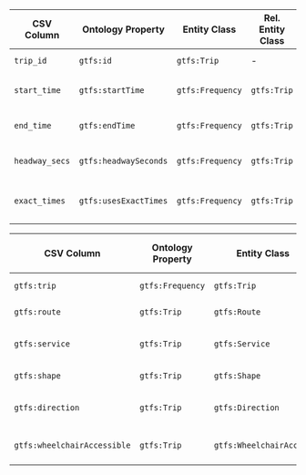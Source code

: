 | CSV Column           | Ontology Property | Entity Class | Rel. Entity Class | Subject Generation    | Join Condition | Datatype | Function Name | Function Output |
| --- | --- | --- | --- | --- | --- | --- | --- | --- |
| `trip_id` | `gtfs:id` | `gtfs:Trip` | - | Value of `trip_id` | - | `xsd:string` | - | - |
| `start_time` | `gtfs:startTime` | `gtfs:Frequency` | `gtfs:Trip` | frequency ID of `trip_id` | match `start_time` | `xsd:time` | `format_time` | Formatted time: `"HH:mm:ss"` |
| `end_time` | `gtfs:endTime` | `gtfs:Frequency` | `gtfs:Trip` | frequency ID of `trip_id` | match `end_time` | `xsd:time` | `format_time` | Formatted time: `"HH:mm:ss"` |
| `headway_secs` | `gtfs:headwaySeconds` | `gtfs:Frequency` | `gtfs:Trip` | frequency ID of `trip_id` | `headway_secs` exists | `xsd:integer` | - | Integer value of `headway_secs` |
| `exact_times` | `gtfs:usesExactTimes` | `gtfs:Frequency` | `gtfs:Trip` | frequency ID of `trip_id` | value exists | `skos:Concept` | `format_exact_times` | URI for `"Frequency"` or `"Schedule"` |

| CSV Column           | Ontology Property | Entity Class | Rel. Entity Class | Subject Generation    | Join Condition | Datatype | Function Name | Function Output |
| --- | --- | --- | --- | --- | --- | --- | --- | --- |
| `gtfs:trip` | `gtfs:Frequency` | `gtfs:Trip` | - | join via `trip_id` | `gtfs:Trip` | `join_trips` | URI of Trip entity |
| `gtfs:route` | `gtfs:Trip` | `gtfs:Route` | - | `route_id` match | `gtfs:Route` | `join_routes` | URI of Route entity |
| `gtfs:service` | `gtfs:Trip` | `gtfs:Service` | - | `service_id` match | `gtfs:Service` | `join_services` | URI of Service entity |
| `gtfs:shape` | `gtfs:Trip` | `gtfs:Shape` | - | `shape_id` match | `gtfs:Shape` | `join_shapes` | URI of Shape entity |
| `gtfs:direction` | `gtfs:Trip` | `gtfs:Direction` | - | `direction_id` match | `skos:Concept` | `format_direction` | URI for Direction concept |
| `gtfs:wheelchairAccessible` | `gtfs:Trip` | `gtfs:WheelchairAccess` | - | `wheelchair_accessible` match | `skos:Concept` | `format_wheelchairAccess` | URI for Accessibility concept |
